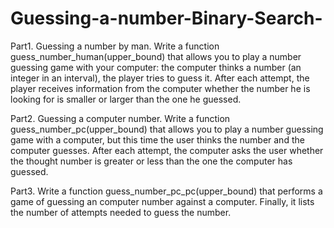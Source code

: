 # Guessing-a-number-Binary-Search-

Part1. Guessing a number by man. Write a function guess_number_human(upper_bound) that allows you to play a number guessing game with your computer: 
the computer thinks a number (an integer in an interval), the player tries to guess it. After each attempt, 
the player receives information from the computer whether the number he is looking for is smaller or larger than the one he guessed.

Part2. Guessing a computer number. Write a function guess_number_pc(upper_bound) that allows you
to play a number guessing game with a computer, but this time the user thinks the number and the
computer guesses. After each attempt, the computer asks the user whether the thought number is greater
or less than the one the computer has guessed.

Part3. Write a function guess_number_pc_pc(upper_bound) that performs a game of guessing an computer number against a computer. 
Finally, it lists the number of attempts needed to guess the number.

